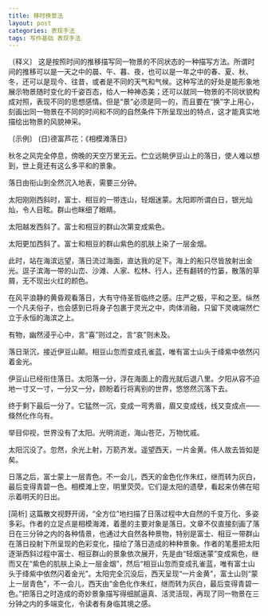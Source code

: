 ```yaml
---
title: 移时换景法
layout: post
categories: 表现手法
tags: 写作基础 表现手法
---
```


〔释义〕 这是按照时间的推移描写同一物景的不同状态的一种描写方法。所谓时间的推移可以是一天之中的晨、午、暮、夜，也可以是一年之中的春、夏、秋、冬，还可以是现今、往昔，或者是不同的天气和气候。这种写法的好处是能形象地展示物景随时变化的千姿百态，给人一种神态美；还可以就同一物景的不同状貌构成对照，表现不同的思想感情。但是“景”必须是同一的，而且要在“换”字上用心，刻画出同一物景在不同的时间和不同的自然条件下所呈现出的特点，这才能真实地描绘出物景的风貌神采。

〔示例〕 (日)德富芦花：《相模滩落日》

秋冬之风完全停息，傍晚的天空万里无云。伫立远眺伊豆山上的落日，使人难以想到，世上竟还有这么多平和的景象。

落日由衔山到全然沉入地表，需要三分钟。

太阳刚刚西斜时，富士、相豆的一带连山，轻烟迷蒙。太阳即所谓白日，银光灿灿，令人目眩。群山也眯细了眼睛。

太阳越发西斜了。富士和相豆的群山次第变成紫色。

太阳更加西斜了。富士和相豆的群山紫色的肌肤上染了一层金烟。

此时，站在海滨远望，落日流过海面，直达我的足下。海上的船只尽皆放射出金光。逗子滨海一带的山峦、沙滩、人家、松林、行人，还有翻转的竹篓，散落的草屑，无不现出火红的颜色。

在风平浪静的黄昏观看落日，大有守侍圣哲临终之感。庄严之极，平和之至。纵然一个凡夫俗子，也会感到已将身子包裹于灵光之中，肉体消融，只留下灵魂端然伫立于永恒的海滨之上。

有物，幽然浸乎心中，言“喜”则过之，言“哀”则未及。

落日渐沉，接近伊豆山颠。相豆山忽而变成孔雀蓝，唯有富士山头于绛紫中依然闪着金光。

伊豆山已经衔住落日。太阳落一分，浮在海面上的霞光就后退八里。夕阳从容不迫地一寸又一寸，一分又一分，顾盼着行将离别的世界，悠悠然沉落下去。

终于剩下最后一分了。它猛然一沉，变成一弯秀眉，眉又变成线，线又变成点——倏然化作乌有。

举目仰视，世界没有了太阳。光明消逝，海山苍茫，万物忧戚。

太阳沉没了。忽然，余光上射，万箭齐发。遥望西天，一片金黄。伟人故去皆如是矣。

日落之后，富士蒙上一层青色。不一会儿，西天的金色化作朱红，继而转为灰白，最后变得青碧一色。相模滩上空，明里荧荧。它们是太阳的遗孽，看起来仿佛在昭示着明天的日出。

[简析] 这篇散文视野开阔，“全方位”地扫描了日落过程中大自然的千变万化、多姿多彩。作者的立足点是相模海滩，着墨的主要对象是落日。文章不仅直接刻画了落日在三分钟之内的各种情景，也通过大自然各种景物，特别是富士、相豆一带群山在落日投射下所呈现的色彩变化，描绘了落日造成的种种景象。作者的笔墨把太阳逐渐西斜过程中富士、相豆群山的景象依次展开，先是由“轻烟迷蒙”变成紫色，继而又在“紫色的肌肤上染上一层金烟”，然后“相豆山忽而变成孔雀蓝，唯有富士山头于绛紫中依然闪着金光”。太阳完全沉没后，西天呈现“一片金黄”，富士山则“蒙上一层青色”，不一会儿，西天由“金色化作朱红，继而转为灰白，最后变得青碧一色。”把落日之时造成的奇妙景象描写得细腻逼真、活灵活现，再现了同一物景在三分钟之内的多端变化，令读者有身临其境之感。 